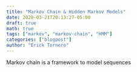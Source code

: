 ```yaml
---
title: "Markov Chain & Hidden Markov Models"
date: 2020-03-21T20:13:27-05:00
draft: true
math: true
tags: ["markov", "markov-chain", "HMM"]
categories: ["blogpost"]
author: "Erick Tornero"
---
```


Markov chain is a framework to model sequences 